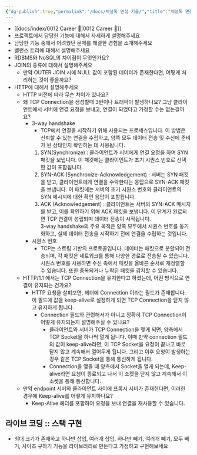 ```yaml
---
{"dg-publish":true,"permalink":"/docs/채널톡 면접 기출/","title":"채널톡 면접 기출"}
---
```


- [[docs/index/0012 Career 💼\|0012 Career 💼]]
- 프로젝트에서 담당한 기능에 대해서 자세하게 설명해주세요
- 담당한 기능 중에서 어려웠던 문제를 해결한 경험을 소개해주세요
- 밸런스 트리에 대해서 설명해주세요
- RDBMS와 NoSQL의 차이점이 무엇인가요?
- JOIN의 종류에 대해서 설명해주세요
    - 만약 OUTER JOIN 시에 NULL 값이 포함된 데이터가 존재한다면, 어떻게 처리하는 것이 좋을까요?
- HTTP에 대해서 설명해주세요
    - HTTP 버전에 따라 무슨 차이가 있나요?
    - 왜 TCP Connection을 생성할때 3번이나 트래픽이 발생하나요? 그냥 클라이언트에서 서버에 연결 요청을 보내고, 연결이 되었다고 가정할 수는 없는걸까요?
        - 3-way handshake
            - TCP에서 연결을 시작하기 위해 사용되는 프로세스입니다. 이 방법은 신뢰할 수 있는 연결을 수립하고, 양쪽 모두 데이터 전송 및 수신에 준비가 된 상태인지 확인하는 데 사용됩니다.
            1. SYN(Synchronize) : 클라이언트가 서버에게 연결 요청을 하며 SYN 패킷을 보냅니다. 이 패킷에는 클라이언트가 초기 시퀀스 번호로 선택한 값이 포함됩니다.
            2. SYN-ACK (Synchronize-Acknowledgement) : 서버는 SYN 패킷을 받고, 클라이언트에게 연결을 수락한다는 응답으로 SYN-ACK 패킷을 보냅니다. 이 패킷에는 서버의 초기 시퀀스 번호와 클라이언트의 SYN 메시지에 대한 확인 응답이 포함됩니다.
            3. ACK (Acknowledgement) : 클라이언트는 서버의 SYN-ACK 메시지를 받고, 이를 확인하기 위해 ACK 패킷을 보냅니다. 이 단계가 완료되면 TCP 연결이 성립되며 데이터 전송이 시작됩니다.  
            3-way handshake의 주요 목적은 양쪽 모두에서 시퀀스 번호를 동기화하고, 실제 데이터 전송을 시작하기 전에 연결을 수립하는 것입니다.
        - 시퀀스 번호
            - TCP는 스트림 기반의 프로토콜입니다. 데이터는 패킷으로 분할되어 전송되며, 각 패킷은 네트워크를 통해 다양한 경로로 전송될 수 있습니다. 시퀀스 번호를 사용하면 수신 측에서 패킷을 올바른 순서로 재정렬할 수 있습니다. 또한 중복되거나 누락된 패킷을 감지할 수 있습니다.
    - HTTP/1.1 에서는 TCP Connection을 유지한다고 하셨는데, 어떤 방식으로 연결이 유지되는 건가요?
		- HTTP 요청을 살펴보면, 헤더에 Connection 이라는 필드가 존재합니다. 이 필드에 값을 keep-alive로 설정하게 되면 TCP Connection을 닫지 않고 유지하게 됩니다.
            - Connection 필드와 관련해서가 아니고 정확히 TCP Connection이 어떻게 유지되는지 설명해주실 수 있나요?
				- 클라이언트와 서버가 TCP Connection을 맺게 되면, 양측에서 TCP Socket을 하나씩 열게 됩니다. 이때 만약 connection 필드의 값이 keep-alive라면, 이 TCP Socket을 요청이 끝나고 바로 닫지 않고 계속해서 열어두게 됩니다. 그리고 이후 요청이 발생하는 경우 같은 TCP Socket을 통해 통신하게 됩니다.
				- Connection을 맺을 때 양측에서 Socket을 열게 되는데, Keep-alive라면 요청이 종료되고 나서 이 소켓을 닫지 않고 계속해서 이 소켓을 통해 통신합니다.
    - 만약 endpoint 서버와 클라이언트 사이에 프록시 서버가 존재한다면, 이러한 경우에 Keep-alive를 어떻게 유지하나요?
		- Keep-Alive 헤더를 포함하여 요청을 보내 연결을 재사용할 수 있습니다.

## 라이브 코딩 :: 스택 구현

- 최대 크기가 존재하고 하나만 삽입, 여러개 삽입, 하나만 빼기, 여러개 빼기, 모두 빼기, 사이즈 구하기 기능을 라이브러리로 만든다고 가정하고 구현해보세요
